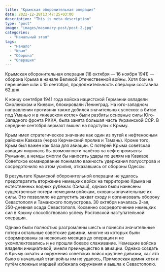 ```yaml
---
title: "Крымская оборонительная операция"
date: 2022-12-28T13:47:25+03:00
description: "This is meta description"
type: "post"
image: "images/masonary-post/post-2.jpg"
categories:
  - "Начальный этап"
tags:
  - "Начало"
  - "Крым"
  - "Оборона"
  - "Операция"
---
```

Крымская оборонительная операция (18 октября — 16 ноября 1941) — оборона Крыма в начале Великой Отечественной войны. Хотя бои на перешейке шли с 15 сентября, продолжительность операции составила 62 дня.

К концу сентября 1941 года войска нацистской Германии овладели Смоленском и Киевом, блокировали Ленинград. На юго-западном направлении противник также добился значительных успехов: в битве под Уманью и в «киевском котле» были разбиты основные силы Юго-Западного фронта РККА, была занята большая часть Украинской ССР. В середине сентября вермахт вышел на подступы к Крыму.

Крым имел стратегическое значение как один из путей к нефтеносным районам Кавказа (через Керченский пролив и Тамань). Кроме того, Крым был важен как база для авиации. С потерей Крыма советская авиация лишилась бы возможности налётов на нефтепромыслы Румынии, а немцы смогли бы наносить удары по целям на Кавказе. Советское командование понимало важность удержания полуострова и сосредоточило на этом усилия, отказавшись от обороны Одессы.

В результате Крымской оборонительной операции не удалось предотвратить вторжение немецких войск на территорию Крыма на естественных водных рубежах (Сиваш), однако были нанесены существенные потери немецким войскам, скованы значительные их силы. Это позволило не допустить захват сходу и организовать оборону Севастополя и Таманского полуострова. 30 октября началась 2-ая, 250-дневная осада Севастополя. Косвенно сосредоточение немецких сил в Крыму способствовало успеху Ростовской наступательной операции.

Однако были полностью разгромлены шесть и понесли значительные потери остальные советские дивизии, многие из которых были сформированы за несколько месяцев до операции и не укомплектовались и не прошли боевое слаживание. Немецкие войска владели инициативой, имели преимущество в авиации. Однако создать в Крыму охваты и окружения советских войск крупнее дивизии, как это было в начальный этап войны им не удалось, Приморская армия хотя и путём сложных маршей избежала окружения и вышла к Севастополю.


